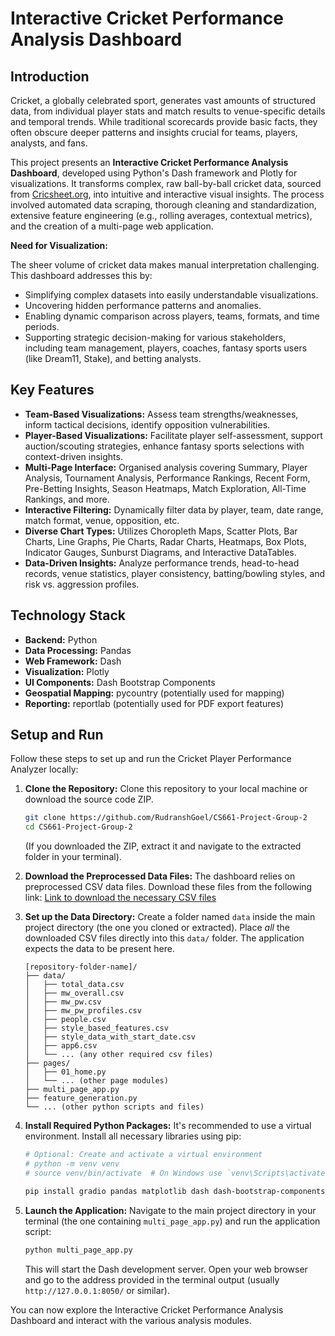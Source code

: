 # Interactive Cricket Performance Analysis Dashboard

## Introduction

Cricket, a globally celebrated sport, generates vast amounts of structured data, from individual player stats and match results to venue-specific details and temporal trends. While traditional scorecards provide basic facts, they often obscure deeper patterns and insights crucial for teams, players, analysts, and fans.

This project presents an **Interactive Cricket Performance Analysis Dashboard**, developed using Python's Dash framework and Plotly for visualizations. It transforms complex, raw ball-by-ball cricket data, sourced from [Cricsheet.org](https://cricsheet.org/), into intuitive and interactive visual insights. The process involved automated data scraping, thorough cleaning and standardization, extensive feature engineering (e.g., rolling averages, contextual metrics), and the creation of a multi-page web application.

**Need for Visualization:**

The sheer volume of cricket data makes manual interpretation challenging. This dashboard addresses this by:

*   Simplifying complex datasets into easily understandable visualizations.
*   Uncovering hidden performance patterns and anomalies.
*   Enabling dynamic comparison across players, teams, formats, and time periods.
*   Supporting strategic decision-making for various stakeholders, including team management, players, coaches, fantasy sports users (like Dream11, Stake), and betting analysts.

## Key Features

*   **Team-Based Visualizations:** Assess team strengths/weaknesses, inform tactical decisions, identify opposition vulnerabilities.
*   **Player-Based Visualizations:** Facilitate player self-assessment, support auction/scouting strategies, enhance fantasy sports selections with context-driven insights.
*   **Multi-Page Interface:** Organised analysis covering Summary, Player Analysis, Tournament Analysis, Performance Rankings, Recent Form, Pre-Betting Insights, Season Heatmaps, Match Exploration, All-Time Rankings, and more.
*   **Interactive Filtering:** Dynamically filter data by player, team, date range, match format, venue, opposition, etc.
*   **Diverse Chart Types:** Utilizes Choropleth Maps, Scatter Plots, Bar Charts, Line Graphs, Pie Charts, Radar Charts, Heatmaps, Box Plots, Indicator Gauges, Sunburst Diagrams, and Interactive DataTables.
*   **Data-Driven Insights:** Analyze performance trends, head-to-head records, venue statistics, player consistency, batting/bowling styles, and risk vs. aggression profiles.

## Technology Stack

*   **Backend:** Python
*   **Data Processing:** Pandas
*   **Web Framework:** Dash
*   **Visualization:** Plotly
*   **UI Components:** Dash Bootstrap Components
*   **Geospatial Mapping:** pycountry (potentially used for mapping)
*   **Reporting:** reportlab (potentially used for PDF export features)

## Setup and Run

Follow these steps to set up and run the Cricket Player Performance Analyzer locally:

1.  **Clone the Repository:**
    Clone this repository to your local machine or download the source code ZIP.
    ```bash
    git clone https://github.com/RudranshGoel/CS661-Project-Group-2
    cd CS661-Project-Group-2
    ```
    (If you downloaded the ZIP, extract it and navigate to the extracted folder in your terminal).

2.  **Download the Preprocessed Data Files:**
    The dashboard relies on preprocessed CSV data files. Download these files from the following link:
    [Link to download the necessary CSV files](https://drive.google.com/drive/folders/13cVUXclsawjvRq_vTQorFTzAwDpkKdzG)

3.  **Set up the Data Directory:**
    Create a folder named `data` inside the main project directory (the one you cloned or extracted). Place *all* the downloaded CSV files directly into this `data/` folder. The application expects the data to be present here.
    ```
    [repository-folder-name]/
    ├── data/
    │   ├── total_data.csv
    │   ├── mw_overall.csv
    │   ├── mw_pw.csv
    │   ├── mw_pw_profiles.csv
    │   ├── people.csv
    │   ├── style_based_features.csv
    │   ├── style_data_with_start_date.csv
    │   ├── app6.csv
    │   └── ... (any other required csv files)
    ├── pages/
    │   ├── 01_home.py
    │   └── ... (other page modules)
    ├── multi_page_app.py
    ├── feature_generation.py
    └── ... (other python scripts and files)
    ```

4.  **Install Required Python Packages:**
    It's recommended to use a virtual environment. Install all necessary libraries using pip:
    ```bash
    # Optional: Create and activate a virtual environment
    # python -m venv venv
    # source venv/bin/activate  # On Windows use `venv\Scripts\activate`

    pip install gradio pandas matplotlib dash dash-bootstrap-components plotly pycountry reportlab
    ```

5.  **Launch the Application:**
    Navigate to the main project directory in your terminal (the one containing `multi_page_app.py`) and run the application script:
    ```bash
    python multi_page_app.py
    ```
    This will start the Dash development server. Open your web browser and go to the address provided in the terminal output (usually `http://127.0.0.1:8050/` or similar).

You can now explore the Interactive Cricket Performance Analysis Dashboard and interact with the various analysis modules.
